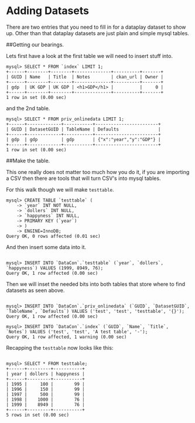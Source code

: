 Adding Datasets
===

There are two entries that you need to fill in for a dataplay dataset to show up. Other than that dataplay datasets are just
plain and simple mysql tables.

##Getting our bearings.

Lets first have a look at the first table we will need to insert stuff into.

```
mysql> SELECT * FROM `index` LIMIT 1;
+------+--------+--------+--------------+----------+-------+
| GUID | Name   | Title  | Notes        | ckan_url | Owner |
+------+--------+--------+--------------+----------+-------+
| gdp  | UK GDP | UK GDP | <h1>GDP</h1> |          |     0 |
+------+--------+--------+--------------+----------+-------+
1 row in set (0.00 sec)
```

and the 2nd table.

```
mysql> SELECT * FROM priv_onlinedata LIMIT 1;
+------+-------------+-----------+------------------------+
| GUID | DatasetGUID | TableName | Defaults               |
+------+-------------+-----------+------------------------+
| gdp  | gdp         | gdp       | {"x":"year","y":"GDP"} |
+------+-------------+-----------+------------------------+
1 row in set (0.00 sec)
```

##Make the table.

This one really does not matter too much how you do it, if you are importing a CSV then there are tools that will turn CSV's into mysql tables.

For this walk though we will make `testtable`.

```
mysql> CREATE TABLE `testtable` (
    -> `year` INT NOT NULL,
    -> `dollers` INT NULL,
    -> `happyness` INT NULL,
    -> PRIMARY KEY (`year`)
    -> )
    -> ENGINE=InnoDB;
Query OK, 0 rows affected (0.01 sec)
```

And then insert some data into it.

```

mysql> INSERT INTO `DataCon`.`testtable` (`year`, `dollers`, `happyness`) VALUES (1999, 8949, 76);
Query OK, 1 row affected (0.00 sec)

```

Then we will inset the needed bits into both tables that store where to find datasets as seen above.

```

mysql> INSERT INTO `DataCon`.`priv_onlinedata` (`GUID`, `DatasetGUID`, `TableName`, `Defaults`) VALUES ('test', 'test', 'testtable', '{}');
Query OK, 1 row affected (0.00 sec)

mysql> INSERT INTO `DataCon`.`index` (`GUID`, `Name`, `Title`, `Notes`) VALUES ('test', 'test', 'A test table', '-');
Query OK, 1 row affected, 1 warning (0.00 sec)

```

Recapping the `testtable` now looks like this:

```

mysql> SELECT * FROM testtable;
+------+---------+-----------+
| year | dollers | happyness |
+------+---------+-----------+
| 1995 |     100 |        99 |
| 1996 |     150 |        99 |
| 1997 |     500 |        99 |
| 1998 |    1000 |        76 |
| 1999 |    8949 |        76 |
+------+---------+-----------+
5 rows in set (0.00 sec)

```

